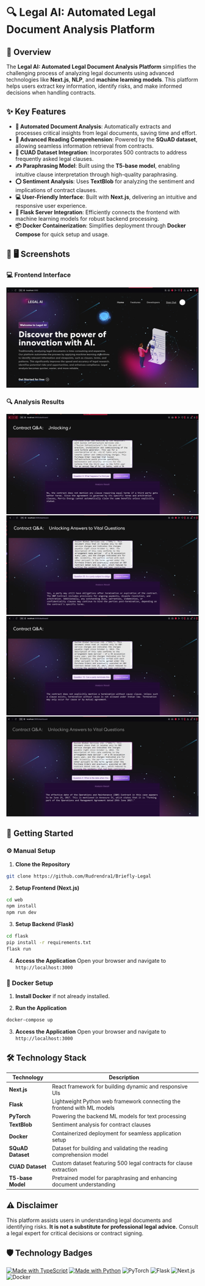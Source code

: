 # 🔍 Legal AI: Automated Legal Document Analysis Platform

## 🌟 Overview
The **Legal AI: Automated Legal Document Analysis Platform** simplifies the challenging process of analyzing legal documents using advanced technologies like **Next.js**, **NLP**, and **machine learning models**. This platform helps users extract key information, identify risks, and make informed decisions when handling contracts.

## ✨ Key Features
* **📃 Automated Document Analysis**: Automatically extracts and processes critical insights from legal documents, saving time and effort.
* **📖 Advanced Reading Comprehension**: Powered by the **SQuAD dataset**, allowing seamless information retrieval from contracts.
* **📑 CUAD Dataset Integration**: Incorporates 500 contracts to address frequently asked legal clauses.
* **✍️ Paraphrasing Model**: Built using the **T5-base model**, enabling intuitive clause interpretation through high-quality paraphrasing.
* **⭕ Sentiment Analysis**: Uses **TextBlob** for analyzing the sentiment and implications of contract clauses.
* **💻 User-Friendly Interface**: Built with **Next.js**, delivering an intuitive and responsive user experience.
* **🔗 Flask Server Integration**: Efficiently connects the frontend with machine learning models for robust backend processing.
* **📦 Docker Containerization**: Simplifies deployment through **Docker Compose** for quick setup and usage.

## 🚀 🖥️ Screenshots
### 💻 Frontend Interface
![Home Page](Screenshots/BrieflyLegalFrontentImg1.jpeg)

### 🔍 Analysis Results
![Process Image 1](Screenshots/BrieflyLegalImg1.jpeg)
![Process Image 2](Screenshots/BrieflyLegalImg2.jpeg)
![Process Image 3](Screenshots/BrieflyLegalImg3.jpeg)
![Process Image 4](Screenshots/BrieflyLegalImg4.jpeg)


## 🚀 Getting Started

### ⚙️ Manual Setup
1. **Clone the Repository**
```bash
git clone https://github.com/Rudrendra1/Briefly-Legal
```

2. **Setup Frontend (Next.js)**
```bash
cd web
npm install
npm run dev
```

3. **Setup Backend (Flask)**
```bash
cd flask
pip install -r requirements.txt
flask run
```

4. **Access the Application**
Open your browser and navigate to `http://localhost:3000`

### 🐳 Docker Setup
1. **Install Docker** if not already installed.

2. **Run the Application**
```bash
docker-compose up
```

3. **Access the Application**
Open your browser and navigate to `http://localhost:3000`

## 🛠️ Technology Stack

| Technology | Description | 
|-----------|-------------|
| **Next.js** | React framework for building dynamic and responsive UIs |
| **Flask** | Lightweight Python web framework connecting the frontend with ML models |
| **PyTorch** | Powering the backend ML models for text processing |
| **TextBlob** | Sentiment analysis for contract clauses |
| **Docker** | Containerized deployment for seamless application setup |
| **SQuAD Dataset** | Dataset for building and validating the reading comprehension model |
| **CUAD Dataset** | Custom dataset featuring 500 legal contracts for clause extraction |
| **T5-base Model** | Pretrained model for paraphrasing and enhancing document understanding |

## ⚠️ Disclaimer
This platform assists users in understanding legal documents and identifying risks. **It is not a substitute for professional legal advice.** Consult a legal expert for critical decisions or contract signing.

## 🛡️ Technology Badges
[![Made with TypeScript](https://forthebadge.com/images/badges/made-with-typescript.svg)](https://forthebadge.com)
[![Made with Python](https://forthebadge.com/images/badges/made-with-python.svg)](https://forthebadge.com)
![PyTorch](https://img.shields.io/badge/PyTorch-EE4C2C?style=for-the-badge&logo=pytorch&logoColor=white)
![Flask](https://img.shields.io/badge/Flask-000000?style=for-the-badge&logo=flask&logoColor=white)
![Next.js](https://img.shields.io/badge/next.js-000000?style=for-the-badge&logo=nextdotjs&logoColor=white)
![Docker](https://img.shields.io/badge/Docker-2CA5E0?style=for-the-badge&logo=docker&logoColor=white)
